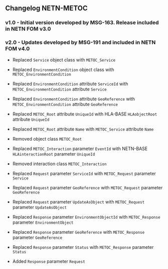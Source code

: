 ## Changelog NETN-METOC

### v1.0 - Initial version developed by MSG-163. Release included in NETN FOM v3.0



### v2.0 - Updates developed by MSG-191 and included in NETN FOM v4.0

* Replaced `Service` object class with `METOC_Service` 
* Replaced `EnvironmentCondition` object class with `METOC_EnvironmentCondition` 
* Replaced `EnvironmentCondition` attribute `ServiceId` with `METOC_EnvironmentCondition` attribute `Service` 
* Replaced `EnvironmentCondition` attribute `GeoReference` with `METOC_EnvironmentCondition` attribute `GeoReference` 
* Replaced `METOC_Root` attribute `UniqueId` with HLA-BASE `HLAobjectRoot` attribute `UniqueId` 
* Replaced `METOC_Root` attribute `Name` with `METOC_Service` attribute `Name` 
* Removed object class `METOC_Root` 
 
* Replaced `METOC_Interaction` parameter `EventId` with NETN-BASE `HLAinteractionRoot` parameter `UniqueId` 
* Removed interaction class `METOC_Interaction` 
 
* Replaced `Request` parameter `ServiceId` with `METOC_Request` parameter `Service` 
* Replaced `Request` parameter `GeoReference` with `METOC_Request` parameter `GeoReference` 
* Replaced `Request` parameter `UpdateAsObject` with `METOC_Request` parameter `UpdateAsObject` 
 
* Replaced `Response` parameter `EnvironmentObjectId` with `METOC_Response` parameter `EnvironmentObject` 
* Replaced `Response` parameter `GeoReference` with `METOC_Response` parameter `GeoReference` 
* Replaced `Response` parameter `Status` with `METOC_Response` parameter `Status` 
* Added `Response` parameter `Request`

